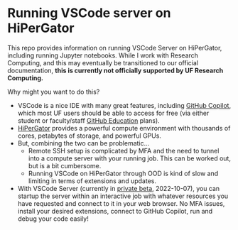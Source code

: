 # Running VSCode server on HiPerGator

This repo provides information on running VSCode Server on HiPerGator, including running Jupyter notebooks. While I work with Research Computing, and this may eventually be transitioned to our official documentation, **this is currently not officially supported by UF Research Computing.**

Why might you want to do this?

* VSCode is a nice IDE with many great features, including [GitHub Copilot](https://github.com/features/copilot), which most UF users should be able to access for free (via either student or faculty/staff [GitHub Education](https://education.github.com/) plans).
* [HiPerGator](https://www.rc.ufl.edu/get-started/hipergator/) provides a powerful compute environment with thousands of cores, petabytes of storage, and powerful GPUs.
* But, combining the two can be problematic...
  * Remote SSH setup is complicated by MFA and the need to tunnel into a compute server with your running job. This can be worked out, but is a bit cumbersome.
  * Running VSCode on HiPerGator through OOD is kind of slow and limiting in terms of extensions and updates.
* With VSCode Server (currently in [private beta](https://code.visualstudio.com/blogs/2022/07/07/vscode-server), 2022-10-07), you can startup the server within an interactive job with whatever resources you have requested and connect to it in your web browser. No MFA issues, install your desired extensions, connect to GitHub Copilot, run and debug your code easily!




